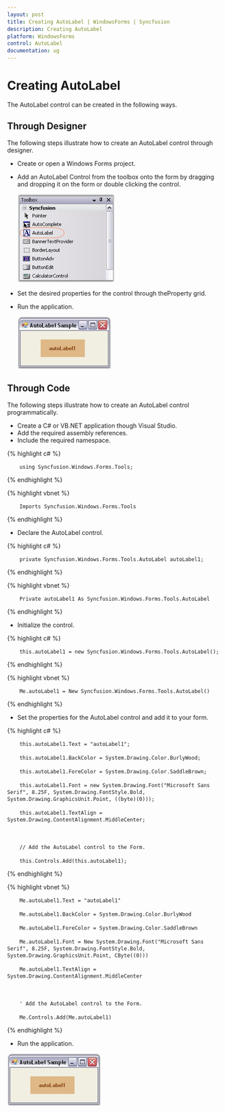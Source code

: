 ```yaml
---
layout: post
title: Creating AutoLabel | WindowsForms | Syncfusion
description: Creating AutoLabel
platform: WindowsForms
control: AutoLabel
documentation: ug
---
```


# Creating AutoLabel

The AutoLabel control can be created in the following ways.

## Through Designer

The following steps illustrate how to create an AutoLabel control through designer.

* Create or open a Windows Forms project.
* Add an AutoLabel Control from the toolbox onto the form by dragging and dropping it on the form or double clicking the control.

  ![](AutoLabel-Images/Overview_img5.jpg) 



* Set the desired properties for the control through theProperty grid.
* Run the application.

  ![](AutoLabel-Images/Overview_img6.jpg) 


## Through Code

The following steps illustrate how to create an AutoLabel control programmatically.

*  Create a C# or VB.NET application though Visual Studio.
*  Add the required assembly references.
*  Include the required namespace.

{% highlight c# %}



		using Syncfusion.Windows.Forms.Tools;
		
{% endhighlight %}


{% highlight vbnet %}



		Imports Syncfusion.Windows.Forms.Tools

{% endhighlight %}

*  Declare the AutoLabel control.

{% highlight c# %}

		private Syncfusion.Windows.Forms.Tools.AutoLabel autoLabel1;

{% endhighlight %}


{% highlight vbnet %}



		Private autoLabel1 As Syncfusion.Windows.Forms.Tools.AutoLabel
   
{% endhighlight %}


*  Initialize the control.

{% highlight c# %}


		this.autoLabel1 = new Syncfusion.Windows.Forms.Tools.AutoLabel();

{% endhighlight %}

{% highlight vbnet %}


		Me.autoLabel1 = New Syncfusion.Windows.Forms.Tools.AutoLabel()

{% endhighlight %}

*  Set the properties for the AutoLabel control and add it to your form.

{% highlight c# %}



		this.autoLabel1.Text = "autoLabel1";

		this.autoLabel1.BackColor = System.Drawing.Color.BurlyWood;

		this.autoLabel1.ForeColor = System.Drawing.Color.SaddleBrown;

		this.autoLabel1.Font = new System.Drawing.Font("Microsoft Sans Serif", 8.25F, System.Drawing.FontStyle.Bold, System.Drawing.GraphicsUnit.Point, ((byte)(0)));

		this.autoLabel1.TextAlign = System.Drawing.ContentAlignment.MiddleCenter;



		// Add the AutoLabel control to the Form.

		this.Controls.Add(this.autoLabel1);
  
{% endhighlight %}


{% highlight vbnet %}



		Me.autoLabel1.Text = "autoLabel1"

		Me.autoLabel1.BackColor = System.Drawing.Color.BurlyWood

		Me.autoLabel1.ForeColor = System.Drawing.Color.SaddleBrown

		Me.autoLabel1.Font = New System.Drawing.Font("Microsoft Sans Serif", 8.25F, System.Drawing.FontStyle.Bold, System.Drawing.GraphicsUnit.Point, CByte((0)))

		Me.autoLabel1.TextAlign = System.Drawing.ContentAlignment.MiddleCenter



		' Add the AutoLabel control to the Form.

		Me.Controls.Add(Me.autoLabel1)

{% endhighlight %}

*  Run the application.

  ![](AutoLabel-Images/Overview_img6.jpg)

